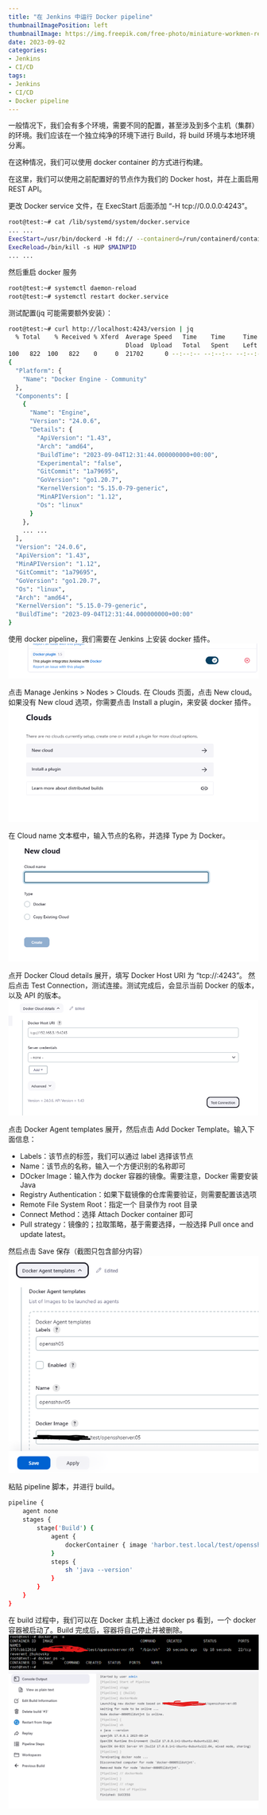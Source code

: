 ```yaml
---
title: "在 Jenkins 中运行 Docker pipeline"
thumbnailImagePosition: left
thumbnailImage: https://img.freepik.com/free-photo/miniature-workmen-repairing-laptop-keyboard_1252-851.jpg
date: 2023-09-02
categories:
- Jenkins
- CI/CD
tags:
- Jenkins
- CI/CD
- Docker pipeline
---
```


一般情况下，我们会有多个环境，需要不同的配置，甚至涉及到多个主机（集群）的环境。我们应该在一个独立纯净的环境下进行 Build，将 build 环境与本地环境分离。

<!--more-->

在这种情况，我们可以使用 docker container 的方式进行构建。

在这里，我们可以使用之前配置好的节点作为我们的 Docker host，并在上面启用 REST API。

更改 Docker service 文件，在 ExecStart 后面添加 “-H tcp://0.0.0.0:4243”。 
```bash
root@test:~# cat /lib/systemd/system/docker.service 
... ...
ExecStart=/usr/bin/dockerd -H fd:// --containerd=/run/containerd/containerd.sock -H tcp://0.0.0.0:4243
ExecReload=/bin/kill -s HUP $MAINPID
... ...
```

然后重启 docker 服务
```bash
root@test:~# systemctl daemon-reload 
root@test:~# systemctl restart docker.service 
```

测试配置(jq 可能需要额外安装）：
```bash
root@test:~# curl http://localhost:4243/version | jq
  % Total    % Received % Xferd  Average Speed   Time    Time     Time  Current
                                 Dload  Upload   Total   Spent    Left  Speed
100   822  100   822    0     0  21702      0 --:--:-- --:--:-- --:--:-- 22216
{
  "Platform": {
    "Name": "Docker Engine - Community"
  },
  "Components": [
    {
      "Name": "Engine",
      "Version": "24.0.6",
      "Details": {
        "ApiVersion": "1.43",
        "Arch": "amd64",
        "BuildTime": "2023-09-04T12:31:44.000000000+00:00",
        "Experimental": "false",
        "GitCommit": "1a79695",
        "GoVersion": "go1.20.7",
        "KernelVersion": "5.15.0-79-generic",
        "MinAPIVersion": "1.12",
        "Os": "linux"
      }
    },
    ... ...
  ],
  "Version": "24.0.6",
  "ApiVersion": "1.43",
  "MinAPIVersion": "1.12",
  "GitCommit": "1a79695",
  "GoVersion": "go1.20.7",
  "Os": "linux",
  "Arch": "amd64",
  "KernelVersion": "5.15.0-79-generic",
  "BuildTime": "2023-09-04T12:31:44.000000000+00:00"
}
```

使用 docker pipeline，我们需要在 Jenkins 上安装 docker 插件。
![1](images/1.png)


点击 Manage Jenkins > Nodes > Clouds. 在 Clouds 页面，点击 New cloud。如果没有 New cloud 选项，你需要点击 Install a plugin，来安装 docker 插件。
![2](images/2.png)

在 Cloud name 文本框中，输入节点的名称，并选择 Type 为 Docker。
![3](images/3.png)

点开 Docker Cloud details 展开，填写 Docker Host URI 为 “tcp://<Docker IP>:4243”。 然后点击 Test Connection，测试连接。测试完成后，会显示当前 Docker 的版本，以及 API 的版本。
![4](images/4.png)

点击 Docker Agent templates 展开，然后点击 Add Docker Template。输入下面信息：
- Labels：该节点的标签，我们可以通过 label 选择该节点
- Name：该节点的名称，输入一个方便识别的名称即可
- DOcker Image：输入作为 docker 容器的镜像。需要注意，Docker 需要安装 Java
- Registry Authentication：如果下载镜像的仓库需要验证，则需要配置该选项
- Remote File System Root：指定一个 目录作为 root 目录
- Connect Method：选择 Attach Docker container 即可
- Pull strategy：镜像的；拉取策略，基于需要选择，一般选择 Pull once and update latest。

然后点击 Save 保存（截图只包含部分内容）
![5](images/5.png)

粘贴 pipeline 脚本，并进行 build。
```bash
pipeline {
    agent none
    stages {
        stage('Build') {
            agent {
                dockerContainer { image 'harbor.test.local/test/opensshserver:05' }
            }
            steps {
                sh 'java --version'
            }
        }
    }
}
```

在 build 过程中，我们可以在 Docker 主机上通过 docker ps 看到，一个 docker 容器被启动了。Build 完成后，容器将自己停止并被删除。
![6](images/6.png)
![7](images/7.png)